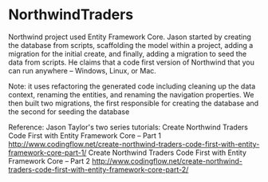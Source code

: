 # NorthwindTraders

Northwind project used Entity Framework Core. Jason started by creating the database from scripts, scaffolding the model within a project, adding a migration for the initial create, and finally, adding a migration to seed the data from scripts. He claims that a code first version of Northwind that you can run anywhere – Windows, Linux, or Mac.

Note: it uses refactoring the generated code including cleaning up the data context, renaming the entities, and renaming the navigation properties. We then built two migrations, the first responsible for creating the database and the second for seeding the database

Reference: 
 Jason Taylor's two series tutorials: 
Create Northwind Traders Code First with Entity Framework Core – Part 1
http://www.codingflow.net/create-northwind-traders-code-first-with-entity-framework-core-part-1/
Create Northwind Traders Code First with Entity Framework Core – Part 2
http://www.codingflow.net/create-northwind-traders-code-first-with-entity-framework-core-part-2/

